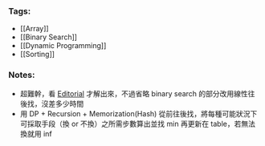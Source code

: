 ### Tags:
- [[Array]]
- [[Binary Search]]
- [[Dynamic Programming]]
- [[Sorting]]
### Notes:
- 超難幹，看 [Editorial](https://leetcode.com/problems/make-array-strictly-increasing/editorial/) 才解出來，不過省略 binary search 的部分改用線性往後找，沒差多少時間
- 用 DP + Recursion + Memorization(Hash) 從前往後找，將每種可能狀況下可採取手段（換 or 不換）之所需步數算出並找 min 再更新在 table，若無法換就用 inf


